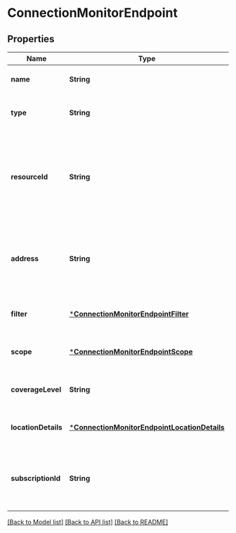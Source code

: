 # ConnectionMonitorEndpoint


## Properties
Name | Type | Description | Notes
------------ | ------------- | ------------- | -------------
**name** | **String** | The name of the connection monitor endpoint. | [default to nothing]
**type** | **String** | The endpoint type. | [optional] [default to nothing]
**resourceId** | **String** | Resource ID of the connection monitor endpoint are supported for AzureVM, AzureVMSS, AzureVNet, AzureSubnet, MMAWorkspaceMachine, MMAWorkspaceNetwork, AzureArcVM endpoint type. | [optional] [default to nothing]
**address** | **String** | Address of the connection monitor endpoint. Supported for AzureVM, ExternalAddress, ArcMachine, MMAWorkspaceMachine endpoint type. | [optional] [default to nothing]
**filter** | [***ConnectionMonitorEndpointFilter**](ConnectionMonitorEndpointFilter.md) |  | [optional] [default to nothing]
**scope** | [***ConnectionMonitorEndpointScope**](ConnectionMonitorEndpointScope.md) |  | [optional] [default to nothing]
**coverageLevel** | **String** | Test coverage for the endpoint. | [optional] [default to nothing]
**locationDetails** | [***ConnectionMonitorEndpointLocationDetails**](ConnectionMonitorEndpointLocationDetails.md) |  | [optional] [default to nothing]
**subscriptionId** | **String** | Subscription ID for connection monitor endpoint. It&#39;s an optional parameter which is being used for &#39;AzureArcNetwork&#39; type endpoint. | [optional] [default to nothing]


[[Back to Model list]](../README.md#models) [[Back to API list]](../README.md#api-endpoints) [[Back to README]](../README.md)


